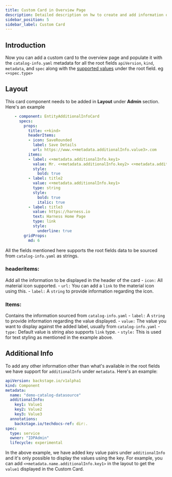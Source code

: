 ```yaml
---
title: Custom Card in Overview Page
description: Detailed description on hw to create and add information on custom card in Overview age of software components
sidebar_position: 5
sidebar_label: Custom Card
---
```


## Introduction

Now you can add a custom card to the overview page and populate it with the `catalog-info.yaml` metadata for all the root fields `apiVersion`, `kind`, `metadata`, and `spec` along with the [supported values](https://backstage.io/docs/features/software-catalog/descriptor-format/#contents) under the root field. eg `<+spec.type>`


<DocVideo src="https://www.youtube.com/embed/Qi1PIWSPves?si=44qlTho7ZQHKjw59" />

## Layout 

This card component needs to be added in **Layout** under **Admin** section. Here's an example

```YAML
    - component: EntityAdditionalInfoCard
      specs:
        props:
          title: <+kind>
          headerItems:
          - icon: SaveRounded
            label: Save Details
            url: https://www.<+metadata.additionalInfo.value3>.com
          items:
          - label: <+metadata.additionalInfo.key1>
            value: Mr. <+metadata.additionalInfo.key2> <+metadata.additionalInfo.key3>
            style:
              bold: true
          - label: title2
            value: <+metadata.additionalInfo.key1>
            type: string
            style:
              bold: true
              italic: true
          - label: title3
            value: https://harness.io
            text: Harness Home Page
            type: link
            style:
              underline: true
        gridProps:
          md: 6
```

All the fields mentioned here supports the root fields data to be sourced from `catalog-info.yaml` as strings. 

### headeritems: 
Add all the information to be displayed in the header of the card 
    - `icon:` All material icon supported.
    - `url:` You can add a `link` to the material icon using this. 
    - `label:` A `string` to provide information regarding the icon. 

### Items:
Contains the information sourced from `catalog-info.yaml`
    - `label:` A `string` to provide information regarding the value displayed. 
    - `value:` The value you want to display against the added label, usually from `catalog-info.yaml`
    - `type:` Default value is string also supports `link` type. 
    - `style:` This is used for text styling as mentioned in the example above. 




## Additional Info

To add any other information other than what's available in the root fields we have support for `additionalInfo` under `metadata`.
Here's an example:
```YAML
apiVersion: backstage.io/v1alpha1
kind: Component
metadata:
  name: "demo-catalog-datasource"
  additionalInfo:
    key1: Value1
    key2: Value2
    key3: Value3
  annotations:
    backstage.io/techdocs-ref: dir:.
spec:
  type: service
  owner: "IDPAdmin"
  lifecycle: experimental
```

In the above example, we have added key value pairs under `additionalInfo` and it's only possible to display the values using the key. For example, you can add `<+metadata.name.additionalInfo.key1>` in the layout to get the `value1` displayed in the Custom Card. 